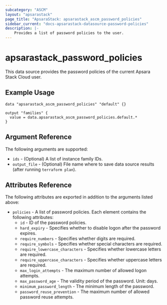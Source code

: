 ```yaml
---
subcategory: "ASCM"
layout: "apsarastack"
page_title: "ApsaraStack: apsarastack_ascm_password_policies"
sidebar_current: "docs-apsarastack-datasource-password-policies"
description: |-
    Provides a list of password policies to the user.
---
```


# apsarastack\_password_policies

This data source provides the password policies of the current Apsara Stack Cloud user.

## Example Usage

```
data "apsarastack_ascm_password_policies" "default" {}

output "families" {
  value = data.apsarastack_ascm_password_policies.default.*
}
```

## Argument Reference

The following arguments are supported:

* `ids` - (Optional) A list of instance family IDs.
* `output_file` - (Optional) File name where to save data source results (after running `terraform plan`).

## Attributes Reference

The following attributes are exported in addition to the arguments listed above:

* `policies` - A list of password policies. Each element contains the following attributes:
    * `id` - ID of the password policies.
    * `hard_expiry` - Specifies whether to disable logon after the password expires.
    * `require_numbers` - Specifies whether digits are required.
    * `require_symbols` - Specifies whether special characters are required.
    * `require_lowercase_characters` - Specifies whether lowercase letters are required.
    * `require_uppercase_characters` - Specifies whether uppercase letters are required.
    * `max_login_attempts` - The maximum number of allowed logon attempts.
    * `max_password_age` - The validity period of the password. Unit: days.
    * `minimum_password_length` - The minimum length of the password.
    * `password_reuse_prevention` - The maximum number of allowed password reuse attempts.

